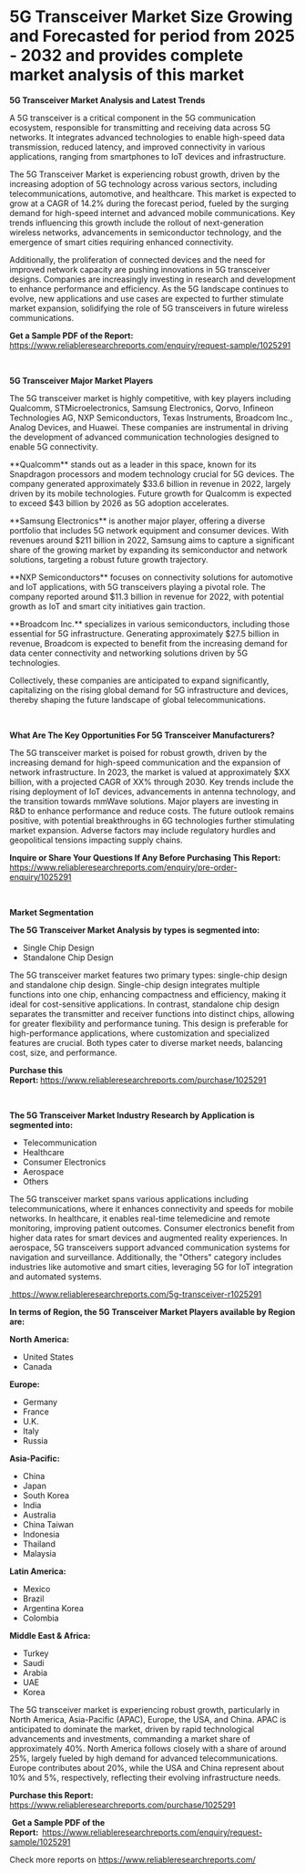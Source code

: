<p><h1>5G Transceiver Market Size Growing and Forecasted for period from 2025 - 2032 and provides complete market analysis of this market</h1></p><p><strong>5G Transceiver Market Analysis and Latest Trends</strong></p>
<p><p>A 5G transceiver is a critical component in the 5G communication ecosystem, responsible for transmitting and receiving data across 5G networks. It integrates advanced technologies to enable high-speed data transmission, reduced latency, and improved connectivity in various applications, ranging from smartphones to IoT devices and infrastructure.</p><p>The 5G Transceiver Market is experiencing robust growth, driven by the increasing adoption of 5G technology across various sectors, including telecommunications, automotive, and healthcare. This market is expected to grow at a CAGR of 14.2% during the forecast period, fueled by the surging demand for high-speed internet and advanced mobile communications. Key trends influencing this growth include the rollout of next-generation wireless networks, advancements in semiconductor technology, and the emergence of smart cities requiring enhanced connectivity.</p><p>Additionally, the proliferation of connected devices and the need for improved network capacity are pushing innovations in 5G transceiver designs. Companies are increasingly investing in research and development to enhance performance and efficiency. As the 5G landscape continues to evolve, new applications and use cases are expected to further stimulate market expansion, solidifying the role of 5G transceivers in future wireless communications.</p></p>
<p><strong>Get a Sample PDF of the Report:&nbsp;</strong> <a href="https://www.reliableresearchreports.com/enquiry/request-sample/1025291?utm_campaign=3031&utm_medium=2&utm_source=Github&utm_content=ia&utm_term=05032025&utm_id=5g-transceiver">https://www.reliableresearchreports.com/enquiry/request-sample/1025291</a></p>
<p>&nbsp;</p>
<p><strong>5G Transceiver Major Market Players</strong></p>
<p><p>The 5G transceiver market is highly competitive, with key players including Qualcomm, STMicroelectronics, Samsung Electronics, Qorvo, Infineon Technologies AG, NXP Semiconductors, Texas Instruments, Broadcom Inc., Analog Devices, and Huawei. These companies are instrumental in driving the development of advanced communication technologies designed to enable 5G connectivity.</p><p>**Qualcomm** stands out as a leader in this space, known for its Snapdragon processors and modem technology crucial for 5G devices. The company generated approximately $33.6 billion in revenue in 2022, largely driven by its mobile technologies. Future growth for Qualcomm is expected to exceed $43 billion by 2026 as 5G adoption accelerates.</p><p>**Samsung Electronics** is another major player, offering a diverse portfolio that includes 5G network equipment and consumer devices. With revenues around $211 billion in 2022, Samsung aims to capture a significant share of the growing market by expanding its semiconductor and network solutions, targeting a robust future growth trajectory.</p><p>**NXP Semiconductors** focuses on connectivity solutions for automotive and IoT applications, with 5G transceivers playing a pivotal role. The company reported around $11.3 billion in revenue for 2022, with potential growth as IoT and smart city initiatives gain traction.</p><p>**Broadcom Inc.** specializes in various semiconductors, including those essential for 5G infrastructure. Generating approximately $27.5 billion in revenue, Broadcom is expected to benefit from the increasing demand for data center connectivity and networking solutions driven by 5G technologies.</p><p>Collectively, these companies are anticipated to expand significantly, capitalizing on the rising global demand for 5G infrastructure and devices, thereby shaping the future landscape of global telecommunications.</p></p>
<p>&nbsp;</p>
<p><strong>What Are The Key Opportunities For 5G Transceiver Manufacturers?</strong></p>
<p><p>The 5G transceiver market is poised for robust growth, driven by the increasing demand for high-speed communication and the expansion of network infrastructure. In 2023, the market is valued at approximately $XX billion, with a projected CAGR of XX% through 2030. Key trends include the rising deployment of IoT devices, advancements in antenna technology, and the transition towards mmWave solutions. Major players are investing in R&D to enhance performance and reduce costs. The future outlook remains positive, with potential breakthroughs in 6G technologies further stimulating market expansion. Adverse factors may include regulatory hurdles and geopolitical tensions impacting supply chains.</p></p>
<p><strong>Inquire or Share Your Questions If Any Before Purchasing This Report:</strong> <a href="https://www.reliableresearchreports.com/enquiry/pre-order-enquiry/1025291?utm_campaign=3031&utm_medium=2&utm_source=Github&utm_content=ia&utm_term=05032025&utm_id=5g-transceiver">https://www.reliableresearchreports.com/enquiry/pre-order-enquiry/1025291</a></p>
<p>&nbsp;</p>
<p><strong>Market Segmentation</strong></p>
<p><strong>The 5G Transceiver Market Analysis by types is segmented into:</strong></p>
<p><ul><li>Single Chip Design</li><li>Standalone Chip Design</li></ul></p>
<p><p>The 5G transceiver market features two primary types: single-chip design and standalone chip design. Single-chip design integrates multiple functions into one chip, enhancing compactness and efficiency, making it ideal for cost-sensitive applications. In contrast, standalone chip design separates the transmitter and receiver functions into distinct chips, allowing for greater flexibility and performance tuning. This design is preferable for high-performance applications, where customization and specialized features are crucial. Both types cater to diverse market needs, balancing cost, size, and performance.</p></p>
<p><strong>Purchase this Report:&nbsp;</strong><a href="https://www.reliableresearchreports.com/purchase/1025291?utm_campaign=3031&utm_medium=2&utm_source=Github&utm_content=ia&utm_term=05032025&utm_id=5g-transceiver">https://www.reliableresearchreports.com/purchase/1025291</a></p>
<p>&nbsp;</p>
<p><strong>The 5G Transceiver Market Industry Research by Application is segmented into:</strong></p>
<p><ul><li>Telecommunication</li><li>Healthcare</li><li>Consumer Electronics</li><li>Aerospace</li><li>Others</li></ul></p>
<p><p>The 5G transceiver market spans various applications including telecommunications, where it enhances connectivity and speeds for mobile networks. In healthcare, it enables real-time telemedicine and remote monitoring, improving patient outcomes. Consumer electronics benefit from higher data rates for smart devices and augmented reality experiences. In aerospace, 5G transceivers support advanced communication systems for navigation and surveillance. Additionally, the "Others" category includes industries like automotive and smart cities, leveraging 5G for IoT integration and automated systems.</p></p>
<p><a href="https://www.reliableresearchreports.com/5g-transceiver-r1025291?utm_campaign=3031&utm_medium=2&utm_source=Github&utm_content=ia&utm_term=05032025&utm_id=5g-transceiver">&nbsp;https://www.reliableresearchreports.com/5g-transceiver-r1025291</a></p>
<p><strong>In terms of Region, the 5G Transceiver Market Players available by Region are:</strong></p>
<p>
    <p> <strong> North America: </strong>
        <ul>
            <li>United States</li>
            <li>Canada</li>
        </ul>
        </p> 
    <p> <strong> Europe: </strong>
        <ul>
            <li>Germany</li>
            <li>France</li>
            <li>U.K.</li>
            <li>Italy</li>
            <li>Russia</li>
        </ul>
        </p> 
    <p> <strong> Asia-Pacific: </strong>
        <ul>
            <li>China</li>
            <li>Japan</li>
            <li>South Korea</li>
            <li>India</li>
            <li>Australia</li>
            <li>China Taiwan</li>
            <li>Indonesia</li>
            <li>Thailand</li>
            <li>Malaysia</li>
        </ul>
        </p> 
    <p> <strong> Latin America: </strong>
        <ul>
            <li>Mexico</li>
            <li>Brazil</li>
            <li>Argentina Korea</li>
            <li>Colombia</li>
        </ul>
        </p> 
    <p> <strong> Middle East & Africa: </strong>
        <ul>
            <li>Turkey</li>
            <li>Saudi</li>
            <li>Arabia</li>
            <li>UAE</li>
            <li>Korea</li>
        </ul>
    </p>
    </p>
<p><p>The 5G transceiver market is experiencing robust growth, particularly in North America, Asia-Pacific (APAC), Europe, the USA, and China. APAC is anticipated to dominate the market, driven by rapid technological advancements and investments, commanding a market share of approximately 40%. North America follows closely with a share of around 25%, largely fueled by high demand for advanced telecommunications. Europe contributes about 20%, while the USA and China represent about 10% and 5%, respectively, reflecting their evolving infrastructure needs.</p></p>
<p><strong>Purchase this Report: </strong><a href="https://www.reliableresearchreports.com/purchase/1025291?utm_campaign=3031&utm_medium=2&utm_source=Github&utm_content=ia&utm_term=05032025&utm_id=5g-transceiver">https://www.reliableresearchreports.com/purchase/1025291</a></p>
<p>&nbsp;<strong>Get a Sample PDF of the Report:&nbsp;&nbsp;</strong><a href="https://www.reliableresearchreports.com/enquiry/request-sample/1025291?utm_campaign=3031&utm_medium=2&utm_source=Github&utm_content=ia&utm_term=05032025&utm_id=5g-transceiver">https://www.reliableresearchreports.com/enquiry/request-sample/1025291</a></p>
<p><strong></strong></p>
<p>Check more reports on <a href="https://www.reliableresearchreports.com/?utm_campaign=3031&utm_medium=2&utm_source=Github&utm_content=ia&utm_term=05032025&utm_id=5g-transceiver">https://www.reliableresearchreports.com/</a></p>